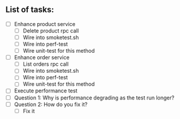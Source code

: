 ## List of tasks:

- [ ] Enhance product service
    - [ ] Delete product rpc call
    - [ ] Wire into smoketest.sh
    - [ ] Wire into perf-test
    - [ ] Wire unit-test for this method
- [ ] Enhance order service
    - [ ] List orders rpc call
    - [ ] Wire into smoketest.sh
    - [ ] Wire into perf-test
    - [ ] Wire unit-test for this method
- [ ] Execute performance test
- [ ] Question 1: Why is performance degrading as the test run longer?
- [ ] Question 2: How do you fix it?
    - [ ] Fix it